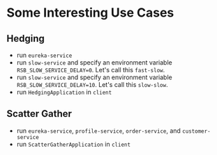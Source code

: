 # Some Interesting Use Cases 

## Hedging 

* run `eureka-service`
* run `slow-service` and specify an environment variable `RSB_SLOW_SERVICE_DELAY=0`. Let's call this `fast-slow`.
* run `slow-service` and specify an environment variable `RSB_SLOW_SERVICE_DELAY=10`. Let's call this `slow-slow`.
* run `HedgingApplication` in `client`


## Scatter Gather 

* run `eureka-service`, `profile-service`, `order-service`, and `customer-service`
* run `ScatterGatherApplication` in `client`

